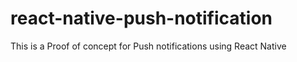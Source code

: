 # react-native-push-notification

This is a Proof of concept for Push notifications using React Native
